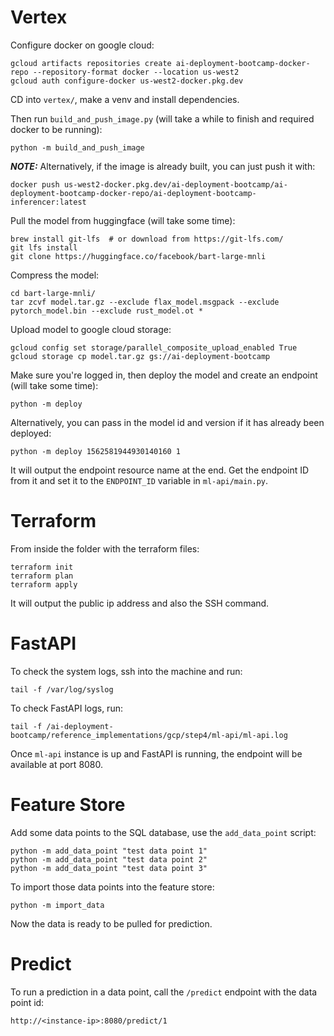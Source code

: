 # Vertex

Configure docker on google cloud:
```shell
gcloud artifacts repositories create ai-deployment-bootcamp-docker-repo --repository-format docker --location us-west2
gcloud auth configure-docker us-west2-docker.pkg.dev
```

CD into `vertex/`, make a venv and install dependencies. 

Then run `build_and_push_image.py` (will take a while to finish and required docker to be running):
```shell
python -m build_and_push_image
```

***NOTE:*** Alternatively, if the image is already built, you can just push it with:
```shell
docker push us-west2-docker.pkg.dev/ai-deployment-bootcamp/ai-deployment-bootcamp-docker-repo/ai-deployment-bootcamp-inferencer:latest
```

Pull the model from huggingface (will take some time):
```shell
brew install git-lfs  # or download from https://git-lfs.com/
git lfs install
git clone https://huggingface.co/facebook/bart-large-mnli
```

Compress the model:
```shell
cd bart-large-mnli/
tar zcvf model.tar.gz --exclude flax_model.msgpack --exclude pytorch_model.bin --exclude rust_model.ot *
```

Upload model to google cloud storage:
```shell
gcloud config set storage/parallel_composite_upload_enabled True
gcloud storage cp model.tar.gz gs://ai-deployment-bootcamp
```

Make sure you're logged in, then deploy the model and create an endpoint (will take some time):
```shell
python -m deploy
```
Alternatively, you can pass in the model id and version if it has already been deployed:
```shell
python -m deploy 1562581944930140160 1
```

It will output the endpoint resource name at the end. Get the endpoint ID from it and set it to the
`ENDPOINT_ID` variable in `ml-api/main.py`.

# Terraform

From inside the folder with the terraform files:
```shell
terraform init
terraform plan
terraform apply
```

It will output the public ip address and also the SSH command. 

# FastAPI

To check the system logs, ssh into the machine and run:
```shell
tail -f /var/log/syslog
```

To check FastAPI logs, run:
```shell
tail -f /ai-deployment-bootcamp/reference_implementations/gcp/step4/ml-api/ml-api.log
```

Once `ml-api` instance is up and FastAPI is running, the endpoint will be available at port 8080.

# Feature Store

Add some data points to the SQL database, use the `add_data_point` script:
```shell
python -m add_data_point "test data point 1"
python -m add_data_point "test data point 2"
python -m add_data_point "test data point 3"
```

To import those data points into the feature store:
```shell
python -m import_data
```

Now the data is ready to be pulled for prediction.

# Predict

To run a prediction in a data point, call the `/predict` endpoint with the data point id:
```shell
http://<instance-ip>:8080/predict/1
```
